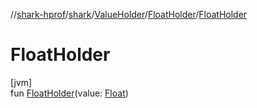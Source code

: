 //[shark-hprof](../../../../index.md)/[shark](../../index.md)/[ValueHolder](../index.md)/[FloatHolder](index.md)/[FloatHolder](-float-holder.md)

# FloatHolder

[jvm]\
fun [FloatHolder](-float-holder.md)(value: [Float](https://kotlinlang.org/api/latest/jvm/stdlib/kotlin/-float/index.html))
